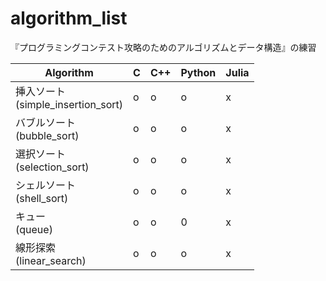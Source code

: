# algorithm_list

『プログラミングコンテスト攻略のためのアルゴリズムとデータ構造』の練習

| Algorithm                             | C | C++ | Python | Julia |
| ---------                             | - | --- | ------ | ----- |
| 挿入ソート<br>(simple_insertion_sort) | o | o   | o      | x     |
| バブルソート<br>(bubble_sort)         | o | o   | o      | x     |
| 選択ソート<br>(selection_sort)        | o | o   | o      | x     |
| シェルソート<br>(shell_sort)          | o | o   | o      | x     |
| キュー<br>(queue)                     | o | o   | 0      | x     |
| 線形探索<br>(linear_search)           | o | o   | o      | x     |
